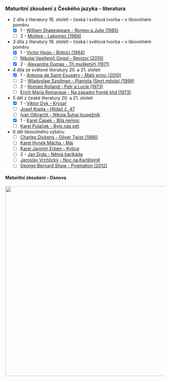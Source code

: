 ### Maturitní zkoušení z Českého jazyka - literatura

- 2 díla z literatury 18. století – česká i světová tvorba – v libovolném poměru
  - [x] 1 - [William Shakespeare - Romeo a Julie (1985)](/files/Romeo%20a%20Julie.md)
  - [ ] 2 - [Moliére - Lakomec (1966)](/files/Lakomec.md)

- 3 díla z literatury 19. století – česká i světová tvorba – v libovolném poměru
  - [x] 1 - [Victor Hugo - Bídníci (1984)](/files/Bídníci.md)
  - [ ] [Nikolaj Vasiljevič Gogol - Revizor (2010)](/files/Revizor.md)
  - [x] 2 - [Alexandre Dumas - Tři mušketýři (1971)](/files/Tři%20mušketýři.md)

- 4 díla ze světové literatury 20. a 21. století
  - [x] 1 - [Antoine de Saint-Exupéry - Malý princ (2010)](/files/Malý%20princ.md)
  - [ ] 2 - [Wladyslaw Szpilman - Pianista (Smrt města) (1999)](/files/Pianista.md)
  - [ ] 2 - [Romain Rolland - Petr a Lucie (1973)](/files/Petr%20a%20Lucie.md)
  - [ ] [Erich Maria Remarque - Na západní frontě klid (1973)](/files/Na%20západní%20frontě%20klid.md)

- 5 děl z české literatury 20. a 21. století
  - [x] 1 - [Viktor Dyk - Krysař](/files/Krysař.md)
  - [ ] [Josef Kopta - Hlídač č. 47](/files/Hlídač%20č.%2047.md)
  - [ ] [Ivan Olbracht - Nikola Šuhaj loupežník](/files/Nikola%20Šuhaj%20loupežník.md)
  - [x] 1 - [Karel Čapek - Bílá nemoc](/files/Bílá%20nemoc.md)
  - [ ] [Karel Poláček - Bylo nás pět](/files/Bylo%20nás%20pět.md)

- 6 děl libovolného výběru
  - [ ] [Charles Dickens - Oliver Twist (1966)](/files/Oliver%20Twist.md)
  - [ ] [Karel Hynek Mácha - Máj ](/files/Máj.md)
  - [ ] [Karel Jaromír Erben - Kytice ](/files/Kytice.md)
  - [ ] 2 - [Jan Drda - Němá barikáda](/files/Němá%20barikáda.md)
  - [ ] [Jaroslav Vrchlický - Noc na Karlštejně](/files/Noc%20na%20Karlštejně.md)
  - [ ] [George Bernard Shaw - Pygmalion (2012)](/files/Pygmalion.md)

#### Maturitní zkoušení - Osnova
<img src="https://user-images.githubusercontent.com/83291717/210404802-7084ae8c-a613-49e5-beed-34b0c8c0f06f.png" width="600px">
